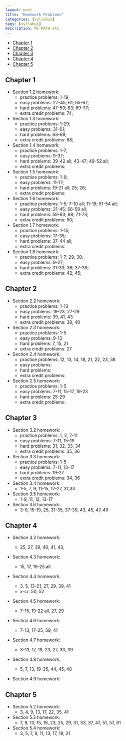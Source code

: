 ```yaml
---
layout: post
title: "Homework Problems"
categories: [syllabus]
tags: [syllabus]
description: MC-MATH-141
---
```


* [Chapter 1](#chapter-1)
* [Chapter 2](#chapter-2)
* [Chapter 3](#chapter-3)
* [Chapter 4](#chapter-4)
* [Chapter 5](#chapter-5)

## Chapter 1
* Section 1.2 homework:
    * practice problems: 1-19;
    * easy problems: 27-45; 61; 65-67;
    * hard problems: 47-59; 63; 69-77;
    * extra credit problems: 74;
* Section 1.3 homework:
    * practice problems: 1-29;
    * easy problems: 31-61;
    * hard problems: 63-69;
    * extra credit problems: 68;
* Section 1.4 homework:
    * practice problems: 1-7;
    * easy problems: 9-37;
    * hard problems: 39-42 all; 43-47; 49-52 all;
    * extra credit problems: 
* Section 1.5 homework:
    * practice problems: 1-9;
    * easy problems: 11-17;
    * hard problems: 19-21 all; 25; 26;
    * extra credit problems: 
* Section 1.6 homework:
    * practice problems: 1-5; 7-10 all; 11-19; 51-54 all;
    * easy problems: 21-45; 56-58 all;
    * hard problems: 59-63; 68; 71-73;
    * extra credit problems: 50;
* Section 1.7 homework:
    * practice problems: 1-15;
    * easy problems: 17-35;
    * hard problems: 37-44 all;
    * extra credit problems: 
* Section 1.8 homework:
    * practice problems: 1-7; 29; 30;
    * easy problems: 9-27;
    * hard problems: 31-33; 36; 37-39; 
    * extra credit problems: 42; 45;


## Chapter 2
* Section 2.2 homework:
    * practice problems: 1-13 
    * easy problems: 19-23, 27-29
    * hard problems: 39, 41, 43
    * extra credit problems: 38, 40
* Section 2.3 homework:
    * practice problems: 1-5
    * easy problems: 9-13
    * hard problems: 7, 15, 21
    * extra credit problems: 27
* Section 2.4 homework:
    * practice problems: 12, 13, 14, 18, 21, 22, 23, 38 
    * easy problems: 
    * hard problems: 
    * extra credit problems: 
* Section 2.5 homework:
    * practice problems: 1-5 
    * easy problems: 7-11, 15-17, 19-23
    * hard problems: 25-29
    * extra credit problems: 


## Chapter 3
* Section 3.2 homework:
    * practice problems: 1, 2, 7-11 
    * easy problems: 7-11, 15-19
    * hard problems: 31, 32, 33, 34
    * extra credit problems: 35, 36
* Section 3.3 homework:
    * practice problems: 1-5 
    * easy problems: 7-11, 13-17
    * hard problems: 19-27
    * extra credit problems: 34, 36
* Section 3.4 homework:
    * 1-5, 7, 9, 11-15, 17-27, 31,33
* Section 3.5 homework:
    * 1-9, 11, 12, 13-17
* Section 3.6 homework:
    * 3-9, 15-19, 25, 31-35, 37-39, 43, 45, 47, 49


## Chapter 4
* Section 4.2 homework:
    * 25, 27, 39, 40, 41, 43, 

* Section 4.3 homework:
    * 15, 17, 19-25 all

* Section 4.4 homework:
    * 3, 5, 13-21, 27, 29, 39, 41
    * x-cr: 50, 52

* Section 4.5 homework:
    * 7-15, 19-22 all, 27, 29

* Section 4.6 homework:
    * 7-13, 17-25, 39, 41

* Section 4.7 homework:
    * 3-13, 17, 19, 23, 27, 33, 39

* Section 4.8 homework:
    * 5, 7, 13, 19-35, 44, 45, 48

* Section 4.9 homework:




## Chapter 5
* Section 5.2 homework:
    * 3, 4, 9, 13, 17, 22, 35, 41
* Section 5.3 homework:
    * 7, 9, 13, 15, 19, 23, 25, 29, 31, 33, 37, 47, 51, 57, 61
* Section 5.4 homework:
    * 3, 5, 7, 9, 11, 13, 17, 19, 21
